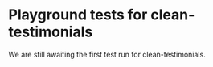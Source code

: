 # Playground tests for clean-testimonials
We are still awaiting the first test run for clean-testimonials.
